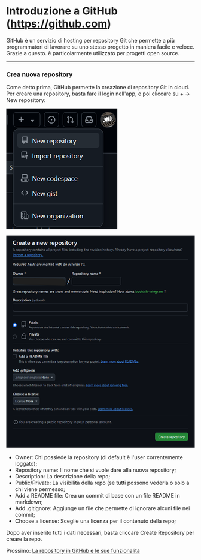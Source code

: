 # Introduzione a GitHub (https://github.com)

GitHub è un servizio di hosting per repository Git che permette a più programmatori di lavorare su uno stesso progetto in maniera facile e veloce. Grazie a questo. è particolarmente utilizzato per progetti open source.

---
### Crea nuova repository

Come detto prima, GitHub permette la creazione di repository Git in cloud.
Per creare una repository, basta fare il login nell'app, e poi cliccare su + -> New repository:

![Opzione per creare repository](./assets/new_repo.png)

![Pagina per creazione repository](./assets/new_repo_options.png)
- Owner: Chi possiede la repository (di default è l'user correntemente loggato);
- Repository name: Il nome che si vuole dare alla nuova repository;
- Description: La descrizione della repo;
- Public/Private: La visibilità della repo (se tutti possono vederla o solo a chi viene permesso;
- Add a README file: Crea un commit di base con un file README in markdown;
- Add .gitignore: Aggiunge un file che permette di ignorare alcuni file nei commit;
- Choose a license: Sceglie una licenza per il contenuto della repo;

Dopo aver inserito tutti i dati necessari, basta cliccare Create Repository per creare la repo.

Prossimo: [La repository in GitHub e le sue funzionalità](./2_Repository.md)